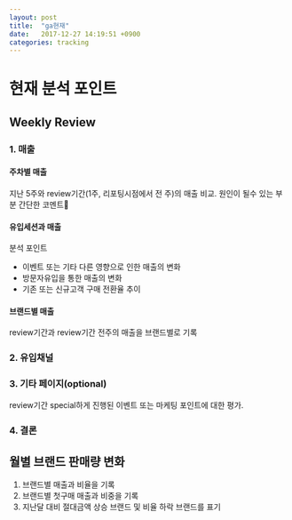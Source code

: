 ```yaml
---
layout: post
title:  "ga현재"
date:   2017-12-27 14:19:51 +0900
categories: tracking
---
```


# 현재 분석 포인트

## Weekly Review
### 1. 매출
#### 주차별 매출
지난 5주와 review기간(1주, 리포팅시점에서 전 주)의 매출 비교. 원인이 될수 있는 부분 간단한 코멘트
#### 유입세션과 매출
분석 포인트
+ 이벤트 또는 기타 다른 영향으로 인한 매출의 변화
+ 방문자유입을 통한 매출의 변화
+ 기존 또는 신규고객 구매 전환율 추이

#### 브랜드별 매출
review기간과 review기간 전주의 매출을 브랜드별로 기록
### 2. 유입채널
### 3. 기타 페이지(optional)
review기간 special하게 진행된 이벤트 또는 마케팅 포인트에 대한 평가.
### 4. 결론

## 월별 브랜드 판매량 변화
1. 브랜드별 매출과 비율을 기록
2. 브랜드별 첫구매 매출과 비중을 기록
3. 지난달 대비 절대금액 상승 브랜드 및 비율 하락 브랜드를 표기
